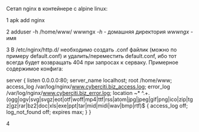 Сетап nginx в контейнере с alpine linux:

1 apk add nginx

2 adduser -h /home/www/ wwwngx 
*-h* - домашняя директория
*wwwngx* - имя

3 В /etc/nginx/http.d/ необходимо создать .conf файлик (можно по примеру default.conf) и удалить/переместить default.conf, ибо тот всегда будет возвращать 404 при запросах к серваку.
Примерное содержимое конфига:

server {
        listen 0.0.0.0:80;
        server_name localhost;
        root    /home/www;
        access_log  /var/log/nginx/www.cyberciti.biz_access.log;
        error_log   /var/log/nginx/www.cyberciti.biz_error.log;
        location ~* ^.+\.(ogg|ogv|svg|svgz|eot|otf|woff|mp4|ttf|rss|atom|jpg|jpeg|gif|png|ico|zip|tgz|gz|rar|bz2|doc|xls|exe|ppt|tar|mid|midi|wav|bmp|rtf)$ {
        access_log off; log_not_found off; expires max;
     }
}

4 

